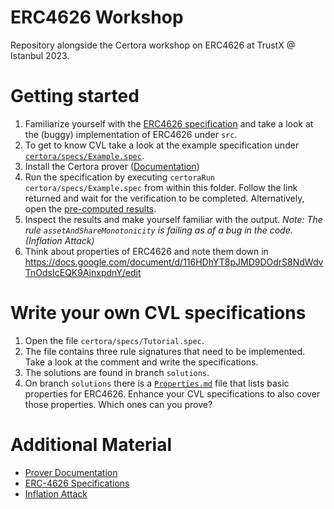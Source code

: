 # ERC4626 Workshop
Repository alongside the Certora workshop on ERC4626 at TrustX @ Istanbul 2023.

# Getting started

1. Familiarize yourself with the [ERC4626 specification](https://ethereum.org/en/developers/docs/standards/tokens/erc-4626/) and take a look at the (buggy) implementation of ERC4626 under `src`.
2. To get to know CVL take a look at the example specification under
[`certora/specs/Example.spec`](certora/specs/Example.spec).
3. Install the Certora prover ([Documentation](https://docs.certora.com/en/latest/docs/user-guide/getting-started/install.html#))
4. Run the specification by executing `certoraRun certora/specs/Example.spec` from within this folder. Follow the link returned and wait for the verification to be completed. Alternatively, open the [pre-computed results](https://prover.certora.com/output/53900/e34b40742baa466b9d35827d2d8a8a64/?anonymousKey=2bccddcb7834b2f79b4315a79f2e52a0118aad7a).
5. Inspect the results and make yourself familiar with the output. 
_Note: The rule `assetAndShareMonotonicity` is failing as of a bug in the code. (Inflation Attack)_
6. Think about properties of ERC4626 and note them down in https://docs.google.com/document/d/116HDhYT8pJMD9DOdrS8NdWdvTnOdsIcEQK9AjnxpdnY/edit

# Write your own CVL specifications

1. Open the file `certora/specs/Tutorial.spec`. 
2. The file contains three rule signatures that need to be implemented. Take a look at the comment and write the specifications.
3. The solutions are found in branch `solutions`.
4. On branch `solutions` there is a [`Properties.md`](Properties.m) file that lists basic properties for ERC4626. Enhance your CVL specifications to also cover those properties. Which ones can you prove?


# Additional Material

* [Prover Documentation](https://docs.certora.com/en/latest/)
* [ERC-4626 Specifications](https://ethereum.org/en/developers/docs/standards/tokens/erc-4626/)
* [Inflation Attack](https://tienshaoku.medium.com/eip-4626-inflation-sandwich-attack-deep-dive-and-how-to-solve-it-9e3e320cc3f1)